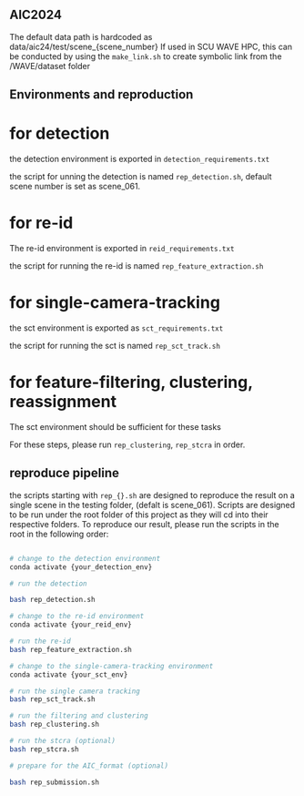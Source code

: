 ## AIC2024

The default data path is hardcoded as data/aic24/test/scene_{scene_number}
If used in SCU WAVE HPC, this can be conducted by using the `make_link.sh` to create symbolic link from the /WAVE/dataset folder

## Environments and reproduction

# for detection
the detection environment is exported in `detection_requirements.txt`

the script for unning the detection is named `rep_detection.sh`, default scene number is set as scene_061.

# for re-id
The re-id environment is exported in `reid_requirements.txt`

the script for running the re-id is named `rep_feature_extraction.sh`

# for single-camera-tracking
the sct environment is exported as `sct_requirements.txt`

the script for running the sct is named `rep_sct_track.sh`

# for feature-filtering, clustering, reassignment
The sct environment should be sufficient for these tasks

For these steps, please run `rep_clustering`, `rep_stcra` in order. 

## reproduce pipeline

the scripts starting with `rep_{}.sh` are designed to reproduce the result on a single scene in the testing folder, (defalt is scene_061). Scripts are designed to be run under the root folder of this project as they will cd into their respective folders. To reproduce our result, please run the scripts in the root in the following order:

```bash

# change to the detection environment
conda activate {your_detection_env}

# run the detection

bash rep_detection.sh

# change to the re-id environment
conda activate {your_reid_env}

# run the re-id
bash rep_feature_extraction.sh

# change to the single-camera-tracking environment
conda activate {your_sct_env}

# run the single camera tracking
bash rep_sct_track.sh

# run the filtering and clustering
bash rep_clustering.sh

# run the stcra (optional)
bash rep_stcra.sh

# prepare for the AIC_format (optional)

bash rep_submission.sh

```


